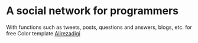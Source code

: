 # A social network for programmers
With functions such as tweets, posts, questions and answers, blogs, etc. for free
Color template [Alirezadigi](https://colorhunt.co/palette/2c3333395b64a5c9cae7f6f2)
